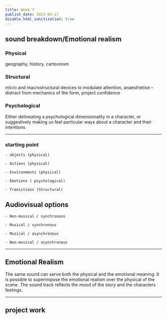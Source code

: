 ```yaml
---
title: Week 7
publish_date: 2023-04-17
disable_html_sanitization: true
---
```


## sound breakdown/Emotional realism ##


### Physical ##
geography, history, cartoonism 

 

 

### Structural ##
micro and macrostructural devices to modulate attention, anaesthetise – distract from mechanics of the form, project confidence 

 

 

### Psychological ##
Either delineating a psychological dimensionality in a character, or suggestively making us feel particular ways about a character and their intentions  

 
---

 
 
### starting point ## 
 
 

    - objects (physical) 

    - Actions (physical) 

    - Environments (physical) 

    - Emotions ( psychological) 

    - Transitions (Structural) 

 
 
## Audiovisual options ##
 
 

    - Non-musical / synchronous 

    - Musical / synchronous 

    - Musical / asynchronous 

    - Non-musical / asynchronous 


---

## Emotional Realism

The same sound can serve both the physical and the emotional meaning. It is possible to superimpose the emotional realism over the physical of the scene. The sound track reflects the mood of the story and the characters feelings.

---

 ## project work ##